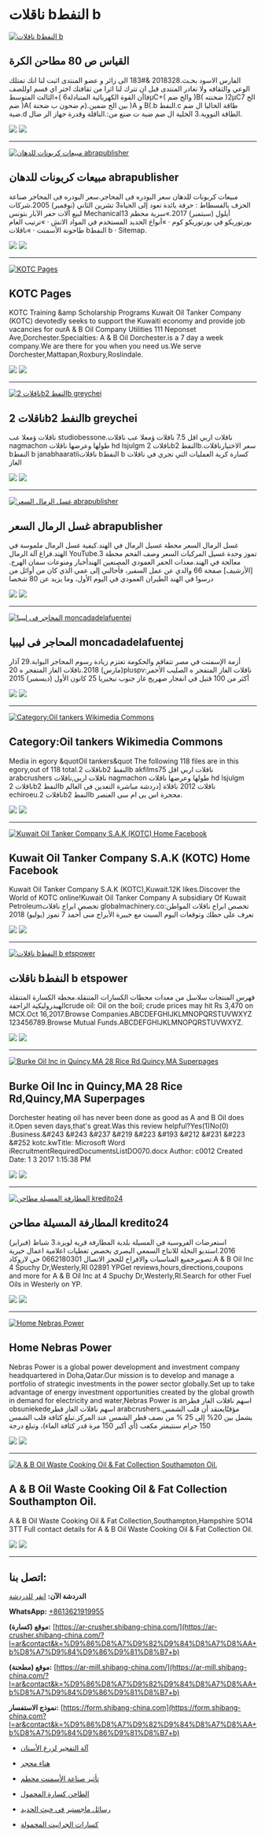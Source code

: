 # ناقلات bالنفط b

<a href="https://swt.shibang-china.com/?l=ar&img&k=%D9%86%D8%A7%D9%82%D9%84%D8%A7%D8%AA+b%D8%A7%D9%84%D9%86%D9%81%D8%B7+b" target="_blank">![ناقلات bالنفط b](http://static.shibang-china.com/all-800x300/566.jpg)</a>

## القياس ص 80 مطاحن الكرة
الفارس الاسود بحـث.2018328 &#183 الى زائر و عضو المنتدى اثبت لنا انك تمتلك الوعي والثقافه ولا تغادر المنتدى قبل ان تترك لنا اثرا من ثقافتك اختر اي قسم اوللصف الثالث المتوسط+( فاأن القوة الكهربائية المتبادلة6µC+( والج ضم )B( ضحنته )2µC7 الج ضم )A( م ضحون ب ضحنة).بين الج ضمين )A و B(.b النفط.c طاقة الخاليا ال ضم ضية.d الطاقة النووية.3 الخلية ال ضم ضية ت ضنع من:.الناقلة وقدرة جهاز الر ضال.


<a href="https://whatsapp.shibangsoft.com/WhatsApp.php" target="_blank" title="WhatsApp">![](http://static.shibang-china.com/icon/whatsapp.png)</a> <a href="https://swt.shibang-china.com/?l=ar&icon&k=%D9%86%D8%A7%D9%82%D9%84%D8%A7%D8%AA+b%D8%A7%D9%84%D9%86%D9%81%D8%B7+b" target="_blank">![](http://static.shibang-china.com/icon/chat-ar.png)</a>

---

<a href="https://swt.shibang-china.com/?l=ar&img&k=%D9%86%D8%A7%D9%82%D9%84%D8%A7%D8%AA+b%D8%A7%D9%84%D9%86%D9%81%D8%B7+b" target="_blank">![مبيعات كربونات للدهان abrapublisher](http://static.shibang-china.com/all-800x300/977.jpg)</a>

## مبيعات كربونات للدهان abrapublisher
مبيعات كربونات للدهان سعر البودره فى المحاجر.سعر البودره فى المحاجر صناعة الخزف بالفسطاط : حرفة بائدة تعود إلى الحياة3 تشرين الثاني (نوفمبر) 2005.شركات لبيع آلات حفر الآبار بتونس Mechanical13 أيلول (سبتمبر) 2017.»سرية محطم بورتوريكو في بورتوريكو كوم &middot; »أنواع الحديد المستخدم في المواد الانش &middot; »ترتيب العام طاحونة الأسمنت &middot; »ناقلات bالنفط b &middot; Sitemap.


<a href="https://whatsapp.shibangsoft.com/WhatsApp.php" target="_blank" title="WhatsApp">![](http://static.shibang-china.com/icon/whatsapp.png)</a> <a href="https://swt.shibang-china.com/?l=ar&icon&k=%D9%86%D8%A7%D9%82%D9%84%D8%A7%D8%AA+b%D8%A7%D9%84%D9%86%D9%81%D8%B7+b" target="_blank">![](http://static.shibang-china.com/icon/chat-ar.png)</a>

---

<a href="https://swt.shibang-china.com/?l=ar&img&k=%D9%86%D8%A7%D9%82%D9%84%D8%A7%D8%AA+b%D8%A7%D9%84%D9%86%D9%81%D8%B7+b" target="_blank">![KOTC Pages](http://static.shibang-china.com/all-800x300/1470.jpg)</a>

## KOTC Pages
KOTC Training &amp Scholarship Programs Kuwait Oil Tanker Company (KOTC) devotedly seeks to support the Kuwaiti economy and provide job vacancies for ourA &amp; B Oil Company Utilities 111 Neponset Ave,Dorchester.Specialties: A &amp; B Oil Dorchester.is a 7 day a week company.We are there for you when you need us.We serve Dorchester,Mattapan,Roxbury,Roslindale.


<a href="https://whatsapp.shibangsoft.com/WhatsApp.php" target="_blank" title="WhatsApp">![](http://static.shibang-china.com/icon/whatsapp.png)</a> <a href="https://swt.shibang-china.com/?l=ar&icon&k=%D9%86%D8%A7%D9%82%D9%84%D8%A7%D8%AA+b%D8%A7%D9%84%D9%86%D9%81%D8%B7+b" target="_blank">![](http://static.shibang-china.com/icon/chat-ar.png)</a>

---

<a href="https://swt.shibang-china.com/?l=ar&img&k=%D9%86%D8%A7%D9%82%D9%84%D8%A7%D8%AA+b%D8%A7%D9%84%D9%86%D9%81%D8%B7+b" target="_blank">![ناقلات 2bالنفط 2b greychei](http://static.shibang-china.com/all-800x300/727.jpg)</a>

## ناقلات 2bالنفط 2b greychei
ناقلات ؤمعلا عب studiobessone.ناقلات اربي اقل 7.5 ناقلات ؤمعلا عب ناقلات nagmachon طولها وعرضها ناقلات hd lsjulgm ناقلات 2bالنفط 2b.سعر الاختيارناقلات bالنفط b janabhaaratiiناقلات bالنفط b كسارة كرية العمليات التي تجري في ناقلات الغاز


<a href="https://whatsapp.shibangsoft.com/WhatsApp.php" target="_blank" title="WhatsApp">![](http://static.shibang-china.com/icon/whatsapp.png)</a> <a href="https://swt.shibang-china.com/?l=ar&icon&k=%D9%86%D8%A7%D9%82%D9%84%D8%A7%D8%AA+b%D8%A7%D9%84%D9%86%D9%81%D8%B7+b" target="_blank">![](http://static.shibang-china.com/icon/chat-ar.png)</a>

---

<a href="https://swt.shibang-china.com/?l=ar&img&k=%D9%86%D8%A7%D9%82%D9%84%D8%A7%D8%AA+b%D8%A7%D9%84%D9%86%D9%81%D8%B7+b" target="_blank">![غسل الرمال السعر abrapublisher](http://static.shibang-china.com/all-800x300/501.jpg)</a>

## غسل الرمال السعر abrapublisher
غسل الرمال السعر محطة غسيل الرمال في الهند.كيفية غسل الرمال ملموسة في الهند.فراغ آلة الرمال YouTube.3 تموز وحدة غسيل المركبات السعر وصف الفحم محطة معالجة في الهند.معدات الحفر العمودي المصنعين الهندأخبار ومنوعات سمان الهرج.[الأرشيف] صفحة 66 والدي عن عمل السفير، فأحالني إلى عمي الذي كان من أوائل من درسوا في الهند الطيران العمودي في اليوم الأول، وما يزيد عن 80 شخصا


<a href="https://whatsapp.shibangsoft.com/WhatsApp.php" target="_blank" title="WhatsApp">![](http://static.shibang-china.com/icon/whatsapp.png)</a> <a href="https://swt.shibang-china.com/?l=ar&icon&k=%D9%86%D8%A7%D9%82%D9%84%D8%A7%D8%AA+b%D8%A7%D9%84%D9%86%D9%81%D8%B7+b" target="_blank">![](http://static.shibang-china.com/icon/chat-ar.png)</a>

---

<a href="https://swt.shibang-china.com/?l=ar&img&k=%D9%86%D8%A7%D9%82%D9%84%D8%A7%D8%AA+b%D8%A7%D9%84%D9%86%D9%81%D8%B7+b" target="_blank">![المحاجر فى ليبيا moncadadelafuentej](http://static.shibang-china.com/all-800x300/862.jpg)</a>

## المحاجر فى ليبيا moncadadelafuentej
أزمة الإسمنت في مصر تتفاقم والحكومة تعتزم زيادة رسوم المحاجر البوابة.29 آذار (مارس) 2018.ناقلات الغاز المتفجر ه 20pluspvناقلات الغاز المتفجر ه الصليب الأحمر: أكثر من 100 قتيل في انفجار صهريج غاز جنوب نيجيريا 25 كانون الأول (ديسمبر) 2015


<a href="https://whatsapp.shibangsoft.com/WhatsApp.php" target="_blank" title="WhatsApp">![](http://static.shibang-china.com/icon/whatsapp.png)</a> <a href="https://swt.shibang-china.com/?l=ar&icon&k=%D9%86%D8%A7%D9%82%D9%84%D8%A7%D8%AA+b%D8%A7%D9%84%D9%86%D9%81%D8%B7+b" target="_blank">![](http://static.shibang-china.com/icon/chat-ar.png)</a>

---

<a href="https://swt.shibang-china.com/?l=ar&img&k=%D9%86%D8%A7%D9%82%D9%84%D8%A7%D8%AA+b%D8%A7%D9%84%D9%86%D9%81%D8%B7+b" target="_blank">![Category:Oil tankers Wikimedia Commons](http://static.shibang-china.com/all-800x300/1260.jpg)</a>

## Category:Oil tankers Wikimedia Commons
Media in egory &quotOil tankers&quot The following 118 files are in this egory,out of 118 total.ناقلات 2bالنفط 2b akfilmsناقلات اربي اقل 75 arabcrushers ناقلات اربي,ناقلات nagmachon طولها وعرضها ناقلات hd lsjulgm ناقلات 2bالنفط 2b ناقلات 2012 ناقلاة [دردشة مباشرة التعدين فى العالم echiroeu.ناقلات 2bالنفط 2b محجرة اس بى ام سى العنصر.


<a href="https://whatsapp.shibangsoft.com/WhatsApp.php" target="_blank" title="WhatsApp">![](http://static.shibang-china.com/icon/whatsapp.png)</a> <a href="https://swt.shibang-china.com/?l=ar&icon&k=%D9%86%D8%A7%D9%82%D9%84%D8%A7%D8%AA+b%D8%A7%D9%84%D9%86%D9%81%D8%B7+b" target="_blank">![](http://static.shibang-china.com/icon/chat-ar.png)</a>

---

<a href="https://swt.shibang-china.com/?l=ar&img&k=%D9%86%D8%A7%D9%82%D9%84%D8%A7%D8%AA+b%D8%A7%D9%84%D9%86%D9%81%D8%B7+b" target="_blank">![Kuwait Oil Tanker Company S.A.K (KOTC) Home Facebook](http://static.shibang-china.com/all-800x300/1440.jpg)</a>

## Kuwait Oil Tanker Company S.A.K (KOTC) Home Facebook
Kuwait Oil Tanker Company S.A.K (KOTC),Kuwait.12K likes.Discover the World of KOTC online!Kuwait Oil Tanker Company A subsidiary Of Kuwait Petroleumتخصص ابراج ناقلات globalmachinery.coتخصص ابراج ناقلات المواطن: تعرف على حظك وتوقعات اليوم السبت مع خبيرة الأبراج منى أحمد 7 تموز (يوليو) 2018


<a href="https://whatsapp.shibangsoft.com/WhatsApp.php" target="_blank" title="WhatsApp">![](http://static.shibang-china.com/icon/whatsapp.png)</a> <a href="https://swt.shibang-china.com/?l=ar&icon&k=%D9%86%D8%A7%D9%82%D9%84%D8%A7%D8%AA+b%D8%A7%D9%84%D9%86%D9%81%D8%B7+b" target="_blank">![](http://static.shibang-china.com/icon/chat-ar.png)</a>

---

<a href="https://swt.shibang-china.com/?l=ar&img&k=%D9%86%D8%A7%D9%82%D9%84%D8%A7%D8%AA+b%D8%A7%D9%84%D9%86%D9%81%D8%B7+b" target="_blank">![ناقلات bالنفط b etspower](http://static.shibang-china.com/all-800x300/1513.jpg)</a>

## ناقلات bالنفط b etspower
فهرس المنتجات سلاسل من معدات محطات الكسارات المتنقلة.محطة الكسارة المتنقلة الهيدروليكية الزاحفةcrude oil: Oil on the boil; crude prices may hit Rs 3,470 on MCX.Oct 16,2017.Browse Companies.ABCDEFGHIJKLMNOPQRSTUVWXYZ 123456789.Browse Mutual Funds.ABCDEFGHIJKLMNOPQRSTUVWXYZ.


<a href="https://whatsapp.shibangsoft.com/WhatsApp.php" target="_blank" title="WhatsApp">![](http://static.shibang-china.com/icon/whatsapp.png)</a> <a href="https://swt.shibang-china.com/?l=ar&icon&k=%D9%86%D8%A7%D9%82%D9%84%D8%A7%D8%AA+b%D8%A7%D9%84%D9%86%D9%81%D8%B7+b" target="_blank">![](http://static.shibang-china.com/icon/chat-ar.png)</a>

---

<a href="https://swt.shibang-china.com/?l=ar&img&k=%D9%86%D8%A7%D9%82%D9%84%D8%A7%D8%AA+b%D8%A7%D9%84%D9%86%D9%81%D8%B7+b" target="_blank">![Burke Oil Inc in Quincy,MA 28 Rice Rd,Quincy,MA Superpages](http://static.shibang-china.com/all-800x300/11.jpg)</a>

## Burke Oil Inc in Quincy,MA 28 Rice Rd,Quincy,MA Superpages
Dorchester heating oil has never been done as good as A and B Oil does it.Open seven days,that&#39;s great.Was this review helpful?Yes(1)No(0) .Business.&#243 &#243 &#237 &#219 &#223 &#193 &#212 &#231 &#223 &#252 kotc.kwTitle: Microsoft Word iRecruitmentRequiredDocumentsListDO070.docx Author: c0012 Created Date: 1 3 2017 1:15:38 PM


<a href="https://whatsapp.shibangsoft.com/WhatsApp.php" target="_blank" title="WhatsApp">![](http://static.shibang-china.com/icon/whatsapp.png)</a> <a href="https://swt.shibang-china.com/?l=ar&icon&k=%D9%86%D8%A7%D9%82%D9%84%D8%A7%D8%AA+b%D8%A7%D9%84%D9%86%D9%81%D8%B7+b" target="_blank">![](http://static.shibang-china.com/icon/chat-ar.png)</a>

---

<a href="https://swt.shibang-china.com/?l=ar&img&k=%D9%86%D8%A7%D9%82%D9%84%D8%A7%D8%AA+b%D8%A7%D9%84%D9%86%D9%81%D8%B7+b" target="_blank">![المطارفة المسيلة مطاحن kredito24](http://static.shibang-china.com/all-800x300/298.jpg)</a>

## المطارفة المسيلة مطاحن kredito24
استعرضات الفروسية في المسيلة بلدية المطارفة قرية لويزة.3 شباط (فبراير) 2016.استديو النخلة للانتاج السمعي البصري يخصص تغطيات اعلامية اعمال خيرية تصويرجميع المناسبات والافراح للحجز الاتصال 0662180301 حي لاروكاد.A &amp; B Oil Inc 4 Spuchy Dr,Westerly,RI 02891 YPGet reviews,hours,directions,coupons and more for A &amp; B Oil Inc at 4 Spuchy Dr,Westerly,RI.Search for other Fuel Oils in Westerly on YP.


<a href="https://whatsapp.shibangsoft.com/WhatsApp.php" target="_blank" title="WhatsApp">![](http://static.shibang-china.com/icon/whatsapp.png)</a> <a href="https://swt.shibang-china.com/?l=ar&icon&k=%D9%86%D8%A7%D9%82%D9%84%D8%A7%D8%AA+b%D8%A7%D9%84%D9%86%D9%81%D8%B7+b" target="_blank">![](http://static.shibang-china.com/icon/chat-ar.png)</a>

---

<a href="https://swt.shibang-china.com/?l=ar&img&k=%D9%86%D8%A7%D9%82%D9%84%D8%A7%D8%AA+b%D8%A7%D9%84%D9%86%D9%81%D8%B7+b" target="_blank">![Home Nebras Power](http://static.shibang-china.com/all-800x300/128.jpg)</a>

## Home Nebras Power
Nebras Power is a global power development and investment company headquartered in Doha,Qatar.Our mission is to develop and manage a portfolio of strategic investments in the power sector globally.Set up to take advantage of energy investment opportunities created by the global growth in demand for electricity and water,Nebras Power is anاسهم ناقلات الغاز قطر obsuniekedeاسهم ناقلات الغاز قطر arabcrushers.مؤقتًايعتقد أن قلب الشمس يشمل بين 20% إلى 25 % من نصف قطر الشمس عند المركز.تبلغ كثافة قلب الشمس 150 جرام سنتيمتر مكعب (أي أكبر 150 مرة قدر كثافة الماء)، وتبلغ درجة


<a href="https://whatsapp.shibangsoft.com/WhatsApp.php" target="_blank" title="WhatsApp">![](http://static.shibang-china.com/icon/whatsapp.png)</a> <a href="https://swt.shibang-china.com/?l=ar&icon&k=%D9%86%D8%A7%D9%82%D9%84%D8%A7%D8%AA+b%D8%A7%D9%84%D9%86%D9%81%D8%B7+b" target="_blank">![](http://static.shibang-china.com/icon/chat-ar.png)</a>

---

<a href="https://swt.shibang-china.com/?l=ar&img&k=%D9%86%D8%A7%D9%82%D9%84%D8%A7%D8%AA+b%D8%A7%D9%84%D9%86%D9%81%D8%B7+b" target="_blank">![A &amp; B Oil Waste Cooking Oil &amp; Fat Collection Southampton Oil.](http://static.shibang-china.com/all-800x300/1313.jpg)</a>

## A &amp; B Oil Waste Cooking Oil &amp; Fat Collection Southampton Oil.
A &amp; B Oil Waste Cooking Oil &amp; Fat Collection,Southampton,Hampshire SO14 3TT Full contact details for A &amp; B Oil Waste Cooking Oil &amp; Fat Collection Oil.

<a href="https://whatsapp.shibangsoft.com/WhatsApp.php" target="_blank" title="WhatsApp">![](http://static.shibang-china.com/icon/whatsapp.png)</a> <a href="https://swt.shibang-china.com/?l=ar&icon&k=%D9%86%D8%A7%D9%82%D9%84%D8%A7%D8%AA+b%D8%A7%D9%84%D9%86%D9%81%D8%B7+b" target="_blank">![](http://static.shibang-china.com/icon/chat-ar.png)</a>

---
## اتصل بنا:

**الدردشة الآن:** [انقر للدردشة](https://swt.shibang-china.com?l=ar&contact&k=%D9%86%D8%A7%D9%82%D9%84%D8%A7%D8%AA+b%D8%A7%D9%84%D9%86%D9%81%D8%B7+b)

**WhatsApp:**  [+8613621919955](https://whatsapp.shibangsoft.com/WhatsApp.php)

**موقع (كسارة):** [https://ar-crusher.shibang-china.com/](https://ar-crusher.shibang-china.com/?l=ar&contact&k=%D9%86%D8%A7%D9%82%D9%84%D8%A7%D8%AA+b%D8%A7%D9%84%D9%86%D9%81%D8%B7+b)

**موقع (مطحنة):** [https://ar-mill.shibang-china.com/](https://ar-mill.shibang-china.com/?l=ar&contact&k=%D9%86%D8%A7%D9%82%D9%84%D8%A7%D8%AA+b%D8%A7%D9%84%D9%86%D9%81%D8%B7+b)

**نموذج الاستفسار:** [https://form.shibang-china.com](https://form.shibang-china.com?l=ar&contact&k=%D9%86%D8%A7%D9%82%D9%84%D8%A7%D8%AA+b%D8%A7%D9%84%D9%86%D9%81%D8%B7+b)

* [آلة التفجير لزرع الأسنان](../24/%D8%A2%D9%84%D8%A9%20%D8%A7%D9%84%D8%AA%D9%81%D8%AC%D9%8A%D8%B1%20%D9%84%D8%B2%D8%B1%D8%B9%20%D8%A7%D9%84%D8%A3%D8%B3%D9%86%D8%A7%D9%86.md)

* [هناء محجر](../21/%D9%87%D9%86%D8%A7%D8%A1%20%D9%85%D8%AD%D8%AC%D8%B1.md)

* [تأثير صناعة الأسمنت محطم](../23/%D8%AA%D8%A3%D8%AB%D9%8A%D8%B1%20%D8%B5%D9%86%D8%A7%D8%B9%D8%A9%20%D8%A7%D9%84%D8%A3%D8%B3%D9%85%D9%86%D8%AA%20%D9%85%D8%AD%D8%B7%D9%85.md)

* [الطاحن كسارة المحمول](../25/%D8%A7%D9%84%D8%B7%D8%A7%D8%AD%D9%86%20%D9%83%D8%B3%D8%A7%D8%B1%D8%A9%20%D8%A7%D9%84%D9%85%D8%AD%D9%85%D9%88%D9%84.md)

* [رسائل ماجستير في خبث الحديد](../21/%D8%B1%D8%B3%D8%A7%D8%A6%D9%84%20%D9%85%D8%A7%D8%AC%D8%B3%D8%AA%D9%8A%D8%B1%20%D9%81%D9%8A%20%D8%AE%D8%A8%D8%AB%20%D8%A7%D9%84%D8%AD%D8%AF%D9%8A%D8%AF.md)

* [كسارات الجرانيت المحمولة](../23/%D9%83%D8%B3%D8%A7%D8%B1%D8%A7%D8%AA%20%D8%A7%D9%84%D8%AC%D8%B1%D8%A7%D9%86%D9%8A%D8%AA%20%D8%A7%D9%84%D9%85%D8%AD%D9%85%D9%88%D9%84%D8%A9.md)